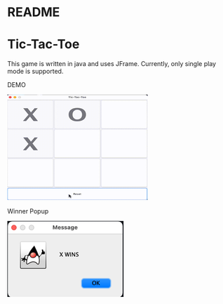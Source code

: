 # README




# Tic-Tac-Toe
This game is written in java and uses JFrame. Currently, only single play mode is supported.

DEMO



![alt-tag](media/ttt-demo.gif)


Winner Popup



![img](media/win.jpg)


